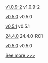 
[v1.0.9-2](https://github.com/hyperledger-labs/fabric-operator/releases/tag/v1.0.9-2) v1.0.9-2

[v0.5.0](https://github.com/hyperledger-labs/yui-relayer/releases/tag/v0.5.0) v0.5.0

[v0.5.1](https://github.com/hyperledger/indy-node-monitor/releases/tag/v0.5.1) v0.5.1

[24.4.0](https://github.com/hyperledger/besu/releases/tag/24.4.0) 24.4.0-RC1

[v0.5.0](https://github.com/hyperledger/indy-node-monitor/releases/tag/v0.5.0) v0.5.0


[See more >>>](https://start-here.hyperledger.org/releases)
